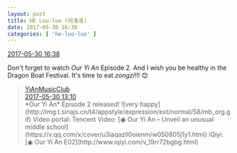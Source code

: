 ```yaml
---
layout: post
title: HE Lou-luo (何洛洛)
date: 2017-05-30 16:38
categories: [ 'he-luo-luo' ]
---
```


<div class="weibo-info">
  <a href="http://weibo.com/6117570574/F5vWtCKXp">2017-05-30 16:38</a>
</div>

Don't forget to watch *Our Yi An* Episode 2. And I wish you be healthy in the Dragon Boat Festival. It's time to eat *zongzi*!!! :blush:

<!-- more -->

> <div class="weibo-post-name">
>   <a href="http://weibo.com/u/6094546964">YiAnMusicClub</a>
> </div>
> <div class="weibo-info">
>   <a href="http://weibo.com/6094546964/F5uAbxhXk">2017-05-30 13:10</a>
> </div>
> *Our Yi An* Episode 2 released! ![very happy](http://img.t.sinajs.cn/t4/appstyle/expression/ext/normal/58/mb_org.gif) Video portal:  
> Tencent Video: [◉ Our Yi An – Unveil an unusual middle school](https://v.qq.com/x/cover/u3iaqazll0oienm/w050805j1y1.html)  
> iQiyi: [◉ Our Yi An E02](http://www.iqiyi.com/v_19rr72bgbg.html)
